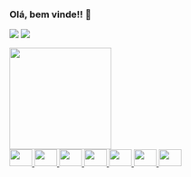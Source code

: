 ### Olá, bem vinde!! 👋

 <a href = "mailto:jessikamirellabraga@gmail.com"><img src="https://img.shields.io/badge/-Gmail-%23333?style=for-the-badge&logo=gmail&logoColor=white" target="_blank"></a>
  <a href="https://www.linkedin.com/in/jessika-mirella/" target="_blank"><img src="https://img.shields.io/badge/-LinkedIn-%230077B5?style=for-the-badge&logo=linkedin&logoColor=white" target="_blank"></a> 

<div>
  <a href="https://github.com/JessikaMirella">
  <img height="180em" src="https://github-readme-stats.vercel.app/api?username=JessikaMirella&show_icons=true&theme=merko&include_all_commits=true&count_private=true"/>
</div>

  <img src="https://cdn.jsdelivr.net/gh/devicons/devicon/icons/javascript/javascript-original.svg" height="30" width="40" />
  <img src="https://cdn.jsdelivr.net/gh/devicons/devicon/icons/html5/html5-plain-wordmark.svg" height="30" width="40" />
  <img src="https://cdn.jsdelivr.net/gh/devicons/devicon/icons/css3/css3-original-wordmark.svg" height="30" width="40" />
  <img src="https://cdn.jsdelivr.net/gh/devicons/devicon/icons/react/react-original-wordmark.svg"  height="30" width="40" />
  <img src="https://cdn.jsdelivr.net/gh/devicons/devicon/icons/firebase/firebase-plain-wordmark.svg" height="30" width="40" />
  <img src="https://cdn.jsdelivr.net/gh/devicons/devicon/icons/photoshop/photoshop-line.svg" height="30" width="40" />
  <img src="https://cdn.jsdelivr.net/gh/devicons/devicon/icons/premierepro/premierepro-original.svg" height="30" width="40" />





